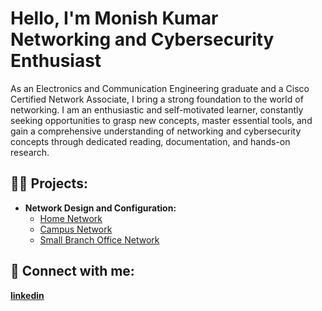 <h1>Hello, I'm Monish Kumar <br/>Networking and Cybersecurity Enthusiast</h1>

As an Electronics and Communication Engineering graduate and a Cisco Certified Network Associate, I bring a strong foundation to the world of networking. I am an enthusiastic and self-motivated learner, constantly seeking opportunities to grasp new concepts, master essential tools, and gain a comprehensive understanding of networking and cybersecurity concepts through dedicated reading, documentation, and hands-on research.

<h2>👨‍💻 Projects:</h2>

- <b>Network Design and Configuration:</b>
  - <a href="https://github.com/monish0709/Home-Network.git">Home Network</a>
  - <a href="https://github.com/monish0709/Campus-Network.git">Campus Network</a>
  - <a href="https://github.com/monish0709/Small-Branch-Office-Network.git">Small Branch Office Network</a>

<h2> 🤳 Connect with me:</h2>

<b>[linkedin](https://www.linkedin.com/in/emonishkumar/)</b>

